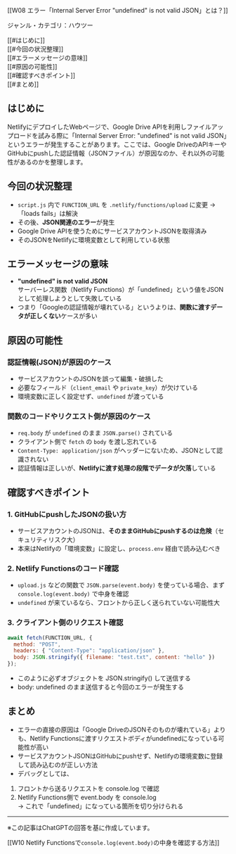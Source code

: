 [[W08 エラー「Internal Server Error "undefined" is not valid JSON」とは？]]


ジャンル・カテゴリ：ハウツー

[[#はじめに]]  
[[#今回の状況整理]]  
[[#エラーメッセージの意味]]  
[[#原因の可能性]]  
[[#確認すべきポイント]]  
[[#まとめ]]  

## はじめに
NetlifyにデプロイしたWebページで、Google Drive APIを利用しファイルアップロードを試みる際に「Internal Server Error: "undefined" is not valid JSON」というエラーが発生することがあります。ここでは、Google DriveのAPIキーやGitHubにpushした認証情報（JSONファイル）が原因なのか、それ以外の可能性があるのかを整理します。

## 今回の状況整理
- `script.js` 内で `FUNCTION_URL` を `.netlify/functions/upload` に変更 → 「loads fails」は解決  
- その後、**JSON関連のエラー**が発生  
- Google Drive APIを使うためにサービスアカウントJSONを取得済み  
- そのJSONをNetlifyに環境変数として利用している状態  

## エラーメッセージの意味
- **"undefined" is not valid JSON**  
  サーバーレス関数（Netlify Functions）が「undefined」という値をJSONとして処理しようとして失敗している  
- つまり「Googleの認証情報が壊れている」というよりは、**関数に渡すデータが正しくない**ケースが多い

## 原因の可能性

### 認証情報(JSON)が原因のケース
- サービスアカウントのJSONを誤って編集・破損した  
- 必要なフィールド（`client_email` や `private_key`）が欠けている  
- 環境変数に正しく設定せず、`undefined` が渡っている

### 関数のコードやリクエスト側が原因のケース
- `req.body` が `undefined` のまま `JSON.parse()` されている  
- クライアント側で `fetch` の `body` を渡し忘れている  
- `Content-Type: application/json` がヘッダーにないため、JSONとして認識されない  
- 認証情報は正しいが、**Netlifyに渡す処理の段階でデータが欠落**している

## 確認すべきポイント

### 1. GitHubにpushしたJSONの扱い方
- サービスアカウントのJSONは、**そのままGitHubにpushするのは危険**（セキュリティリスク大）  
- 本来はNetlifyの「環境変数」に設定し、`process.env` 経由で読み込むべき  

### 2. Netlify Functionsのコード確認
- `upload.js` などの関数で `JSON.parse(event.body)` を使っている場合、まず `console.log(event.body)` で中身を確認  
- `undefined` が来ているなら、フロントから正しく送られていない可能性大  

### 3. クライアント側のリクエスト確認
```js
await fetch(FUNCTION_URL, {
  method: "POST",
  headers: { "Content-Type": "application/json" },
  body: JSON.stringify({ filename: "test.txt", content: "hello" })
});
```
- このように必ずオブジェクトを JSON.stringify() して送信する
- body: undefined のまま送信すると今回のエラーが発生する

## まとめ
- エラーの直接の原因は「Google DriveのJSONそのものが壊れている」よりも、Netlify Functionsに渡すリクエストボディがundefinedになっている可能性が高い
- サービスアカウントJSONはGitHubにpushせず、Netlifyの環境変数に登録して読み込むのが正しい方法
- デバッグとしては、  
1. フロントから送るリクエストを console.log で確認
2. Netlify Functions側で event.body を console.log  
    → これで「undefined」になっている箇所を切り分けられる

---

※この記事はChatGPTの回答を基に作成しています。

[[W10 Netlify Functionsで`console.log(event.body)`の中身を確認する方法]]
